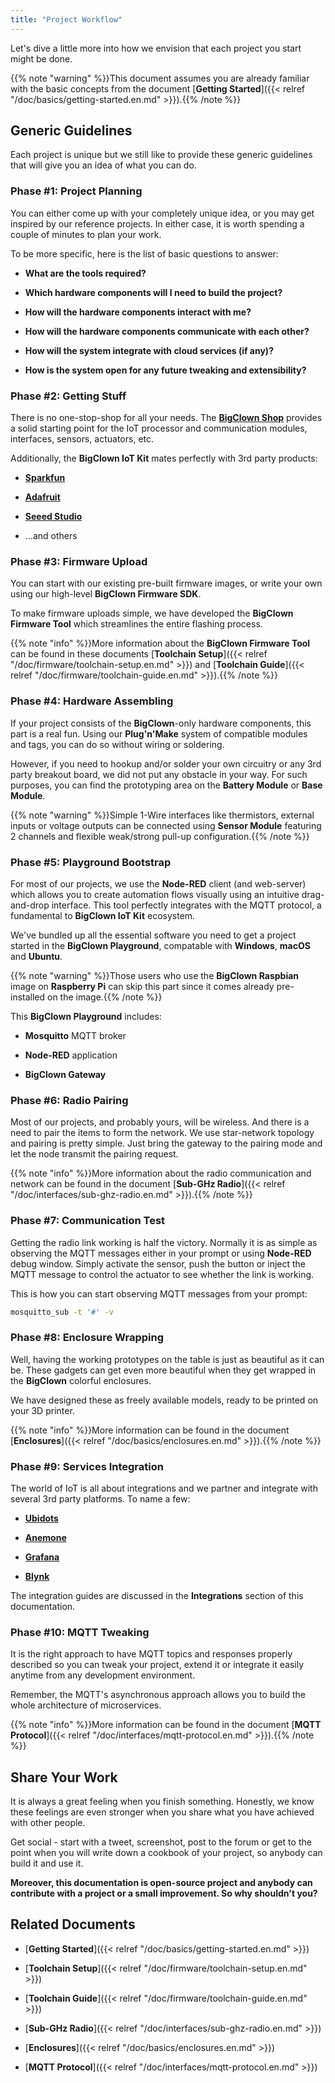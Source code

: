 ```yaml
---
title: "Project Workflow"
---
```


Let's dive a little more into how we envision that each project you start might be done.

{{% note "warning" %}}This document assumes you are already familiar with the basic concepts from the document [**Getting Started**]({{< relref "/doc/basics/getting-started.en.md" >}}).{{% /note %}}

## Generic Guidelines

Each project is unique but we still like to provide these generic guidelines that will give you an idea of what you can do.

### Phase #1: Project Planning

You can either come up with your completely unique idea, or you may get inspired by our reference projects. In either case, it is worth spending a couple of minutes to plan your work.

To be more specific, here is the list of basic questions to answer:

* **What are the tools required?**

* **Which hardware components will I need to build the project?**

* **How will the hardware components interact with me?**

* **How will the hardware components communicate with each other?**

* **How will the system integrate with cloud services (if any)?**

* **How is the system open for any future tweaking and extensibility?**

### Phase #2: Getting Stuff

There is no one-stop-shop for all your needs. The [**BigClown Shop**](https://shop.bigclown.com/) provides a solid starting point for the IoT processor and communication modules, interfaces, sensors, actuators, etc.

Additionally, the **BigClown IoT Kit** mates perfectly with 3rd party products:

* [**Sparkfun**](https://www.sparkfun.com/)

* [**Adafruit**](https://www.adafruit.com/)

* [**Seeed Studio**](https://www.seeedstudio.com/)

* ...and others

### Phase #3: Firmware Upload

You can start with our existing pre-built firmware images, or write your own using our high-level **BigClown Firmware SDK**.

To make firmware uploads simple, we have developed the **BigClown Firmware Tool** which streamlines the entire flashing process.

{{% note "info" %}}More information about the **BigClown Firmware Tool** can be found in these documents [**Toolchain Setup**]({{< relref "/doc/firmware/toolchain-setup.en.md" >}}) and [**Toolchain Guide**]({{< relref "/doc/firmware/toolchain-guide.en.md" >}}).{{% /note %}}

### Phase #4: Hardware Assembling

If your project consists of the **BigClown**-only hardware components, this part is a real fun. Using our **Plug'n'Make** system of compatible modules and tags, you can do so without wiring or soldering.

However, if you need to hookup and/or solder your own circuitry or any 3rd party breakout board, we did not put any obstacle in your way. For such purposes, you can find the prototyping area on the **Battery Module** or **Base Module**.

{{% note "warning" %}}Simple 1-Wire interfaces like thermistors, external inputs or voltage outputs can be connected using **Sensor Module** featuring 2 channels and flexible weak/strong pull-up configuration.{{% /note %}}

### Phase #5: Playground Bootstrap

For most of our projects, we use the **Node-RED** client (and web-server) which allows you to create automation flows visually using an intuitive drag-and-drop interface. This tool perfectly integrates with the MQTT protocol, a fundamental to **BigClown IoT Kit** ecosystem.

We've bundled up all the essential software you need to get a project started in the **BigClown Playground**, compatable with **Windows**, **macOS** and **Ubuntu**.

{{% note "warning" %}}Those users who use the **BigClown Raspbian** image on **Raspberry Pi** can skip this part since it comes already pre-installed on the image.{{% /note %}}

This **BigClown Playground** includes:

* **Mosquitto** MQTT broker

* **Node-RED** application

* **BigClown Gateway**

### Phase #6: Radio Pairing

Most of our projects, and probably yours, will be wireless. And there is a need to pair the items to form the network. We use star-network topology and pairing is pretty simple. Just bring the gateway to the pairing mode and let the node transmit the pairing request.

{{% note "info" %}}More information about the radio communication and network can be found in the document [**Sub-GHz Radio**]({{< relref "/doc/interfaces/sub-ghz-radio.en.md" >}}).{{% /note %}}

### Phase #7: Communication Test

Getting the radio link working is half the victory. Normally it is as simple as observing the MQTT messages either in your prompt or using **Node-RED** debug window. Simply activate the sensor, push the button or inject the MQTT message to control the actuator to see whether the link is working.

This is how you can start observing MQTT messages from your prompt:

```sh
mosquitto_sub -t '#' -v
```

### Phase #8: Enclosure Wrapping

Well, having the working prototypes on the table is just as beautiful as it can be. These gadgets can get even more beautiful when they get wrapped in the **BigClown** colorful enclosures.

We have designed these as freely available models, ready to be printed on your 3D printer.

{{% note "info" %}}More information can be found in the document [**Enclosures**]({{< relref "/doc/basics/enclosures.en.md" >}}).{{% /note %}}

### Phase #9: Services Integration

The world of IoT is all about integrations and we partner and integrate with several 3rd party platforms. To name a few:

* [**Ubidots**](https://ubidots.com/)

* [**Anemone**](https://www.anemone.cloud/)

* [**Grafana**](https://grafana.com/)

* [**Blynk**](http://www.blynk.cc/)

The integration guides are discussed in the **Integrations** section of this documentation.

### Phase #10: MQTT Tweaking

It is the right approach to have MQTT topics and responses properly described so you can tweak your project, extend it or integrate it easily anytime from any development environment.

Remember, the MQTT's asynchronous approach allows you to build the whole architecture of microservices.

{{% note "info" %}}More information can be found in the document [**MQTT Protocol**]({{< relref "/doc/interfaces/mqtt-protocol.en.md" >}}).{{% /note %}}

## Share Your Work

It is always a great feeling when you finish something. Honestly, we know these feelings are even stronger when you share what you have achieved with other people.

Get social - start with a tweet, screenshot, post to the forum or get to the point when you will write down a cookbook of your project, so anybody can build it and use it.

**Moreover, this documentation is open-source project and anybody can contribute with a project or a small improvement. So why shouldn't you?**

## Related Documents

* [**Getting Started**]({{< relref "/doc/basics/getting-started.en.md" >}})

* [**Toolchain Setup**]({{< relref "/doc/firmware/toolchain-setup.en.md" >}})

* [**Toolchain Guide**]({{< relref "/doc/firmware/toolchain-guide.en.md" >}})

* [**Sub-GHz Radio**]({{< relref "/doc/interfaces/sub-ghz-radio.en.md" >}})

* [**Enclosures**]({{< relref "/doc/basics/enclosures.en.md" >}})

* [**MQTT Protocol**]({{< relref "/doc/interfaces/mqtt-protocol.en.md" >}})
